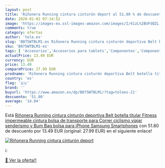 ```yaml
---
layout: post
title: 'Riñonera Running cintura cinturón deport al 51.80 % de descuento'
date: 2020-01-02 07:14:52
image: 'https://images-eu.ssl-images-amazon.com/images/I/41zL%2BUFdQZL._SL400_.jpg'
comments: true
category: ofertas
author: 'tole.es'
slug: 'B075WTBLM1-es Riñonera Running cintura cinturón deportiva Belt botella...'
sku: 'B075WTBLM1-es'
tags: [ 'Accesorios','Accesorios para tablets','Componentes','Componentes y piezas para portátiles','Informática','Teclados de repuesto para portátiles y netbooks','Teclados para tablets','iphone', ]
actualPrice: 13.49 EUR
currency: EUR
price: 13.49
comparePrice: 27.99 EUR
prodname: 'Riñonera Running cintura cinturón deportiva Belt botella titular Fitness impermeable cintura bolsa de transporte para Correr  ciclismo viajar senderismo y Bum Bag bolsa para iPhone Samsung Smartphones'
country: 'es'
flag: '🇪🇸'
brand: ''
buyurl: 'https://www.amazon.es/dp/B075WTBLM1/?tag=tolees-21'
descuento: '51.80'
average: '14.04'
---
```


Está [Riñonera Running cintura cinturón deportiva Belt botella titular Fitness impermeable cintura bolsa de transporte para Correr  ciclismo viajar senderismo y Bum Bag bolsa para iPhone Samsung Smartphones](https://www.amazon.es/dp/B075WTBLM1/?tag=tolees-21) con 51.80 de descuento por 13.49 EUR (original: 27.99 EUR) en el siguiente enlace!

[![Riñonera Running cintura cinturón deport](https://images-eu.ssl-images-amazon.com/images/I/41zL%2BUFdQZL._SL400_.jpg)](https://www.amazon.es/dp/B075WTBLM1/?tag=tolees-21)

ℹ️:


[🛒 Ver la oferta!!](https://www.amazon.es/dp/B075WTBLM1/?tag=tolees-21)

